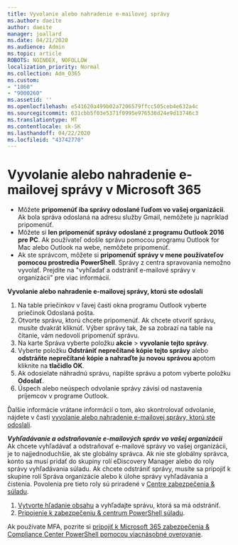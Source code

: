 ```yaml
---
title: Vyvolanie alebo nahradenie e-mailovej správy
ms.author: daeite
author: daeite
manager: joallard
ms.date: 04/21/2020
ms.audience: Admin
ms.topic: article
ROBOTS: NOINDEX, NOFOLLOW
localization_priority: Normal
ms.collection: Adm_O365
ms.custom:
- "1860"
- "9000260"
ms.assetid: ''
ms.openlocfilehash: e541620a499b02a7206579ffcc505ceb4e632a4c
ms.sourcegitcommit: 631cbb5f03e5371f0995e976536d24e9d13746c3
ms.translationtype: MT
ms.contentlocale: sk-SK
ms.lasthandoff: 04/22/2020
ms.locfileid: "43742770"
---
```

# <a name="recall-or-replace-an-email-message-in-microsoft-365"></a>Vyvolanie alebo nahradenie e-mailovej správy v Microsoft 365

- Môžete **pripomenúť iba správy odoslané ľuďom vo vašej organizácii**. Ak bola správa odoslaná na adresu služby Gmail, nemôžete ju napríklad pripomenúť.
- Môžete si **len pripomenúť správy odoslané z programu Outlook 2016 pre PC**. Ak používateľ odošle správu pomocou programu Outlook for Mac alebo Outlook na webe, nemôžete pripomenúť.
- Ak ste správcom, môžete si **pripomenúť správy v mene používateľov pomocou prostredia PowerShell**. Správy z centra spravovania nemožno vyvolať. Prejdite na "vyhľadať a odstrániť e-mailové správy v organizácii" pre viac informácií.

**Vyvolanie alebo nahradenie e-mailovej správy, ktorú ste odoslali**

1. Na table priečinkov v ľavej časti okna programu Outlook vyberte priečinok Odoslaná pošta.
2. Otvorte správu, ktorú chcete pripomenúť. Ak chcete otvoriť správu, musíte dvakrát kliknúť. Výber správy tak, že sa zobrazí na table na čítanie, vám nedovolí pripomenúť správu.
3. Na karte Správa vyberte položku **akcie** > **vyvolanie tejto správy**.
4. Vyberte položku **Odstrániť neprečítané kópie tejto správy** alebo **odstráňte neprečítané kópie a nahraďte ju novou správou a**potom kliknite na **tlačidlo OK**.
5. Ak odosielate náhradnú správu, napíšte správu a potom vyberte položku **Odoslať**.
6. Úspech alebo neúspech odvolanie správy závisí od nastavenia príjemcov v programe Outlook.

Ďalšie informácie vrátane informácií o tom, ako skontrolovať odvolanie, nájdete v časti [vyvolanie alebo nahradenie e-mailovej správy, ktorú ste odoslali](https://support.office.com/article/35027f88-d655-4554-b4f8-6c0729a723a0).

***Vyhľadávanie a odstraňovanie e-mailových správ vo vašej organizácii*** Ak chcete vyhľadávať a odstraňovať e-mailové správy vo vašej organizácii, je to najjednoduchšie, ak ste globálny správca. Ak nie ste globálny správca, konto sa musí pridať do skupiny rolí eDiscovery Manager alebo do roly správy vyhľadávania súladu. Ak chcete odstrániť správy, musíte sa pripojiť k skupine rolí Správa organizácie alebo k úlohe správy vyhľadávania a čistenia. Povolenia pre tieto roly sú priradené v [Centre zabezpečenia & súladu](https://protection.office.com/).

1. [Vytvorte hľadanie obsahu](https://docs.microsoft.com/office365/securitycompliance/content-search) a vyhľadajte správu, ktorá sa má odstrániť.
2. [Pripojenie k zabezpečeniu & centrum PowerShell súladu](https://docs.microsoft.com/powershell/exchange/office-365-scc/connect-to-scc-powershell/connect-to-scc-powershell?view=exchange-ps). 

Ak používate MFA, pozrite si [pripojiť k Microsoft 365 zabezpečenia & Compliance Center PowerShell pomocou viacnásobné overovanie](https://docs.microsoft.com/powershell/exchange/office-365-scc/connect-to-scc-powershell/mfa-connect-to-scc-powershell?view=exchange-ps). 
